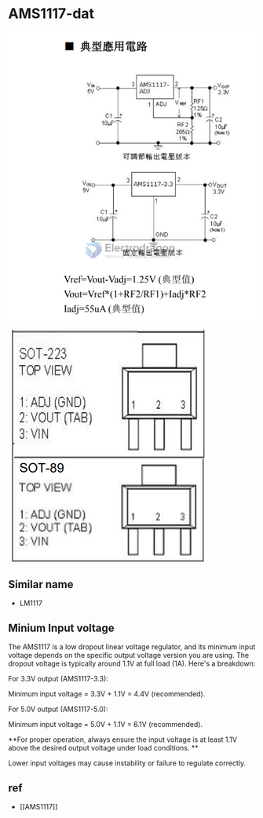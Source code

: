 
# AMS1117-dat 


![](2023-10-18-14-41-35.png)

![](10-25-17-31-01-2023.png)


## Similar name 

- LM1117 


## Minium Input voltage 

The AMS1117 is a low dropout linear voltage regulator, and its minimum input voltage depends on the specific output voltage version you are using. The dropout voltage is typically around 1.1V at full load (1A). Here's a breakdown:

For 3.3V output (AMS1117-3.3):

Minimum input voltage = 3.3V + 1.1V = 4.4V (recommended).

For 5.0V output (AMS1117-5.0):

Minimum input voltage = 5.0V + 1.1V = 6.1V (recommended).

**For proper operation, always ensure the input voltage is at least 1.1V above the desired output voltage under load conditions. **

Lower input voltages may cause instability or failure to regulate correctly.




## ref 

- [[AMS1117]]